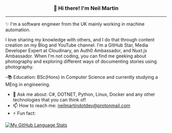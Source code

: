 
<h3 align="center">👋 Hi there! I'm Neil Martin</h3>
<p align="center">
</p>

---
✨ I'm a software engineer from the UK mainly working in machine automation.

I love sharing my knowledge with others, and I do that through content creation on my Blog and YouTube channel. I'm a GitHub Star, Media Developer Expert at Cloudinary, an Auth0 Ambassador, and Nuxt.js Ambassador. When I'm not coding, you can find me geeking about photography and exploring different ways of documenting stories using photography.


-:books: Education: BSc(Hons) in Computer Science and currently studying a MEng in engineering.
- 💬 Ask me about: C#, DOTNET, Python, Linux, Docker and any other technologies that you can think of!
- 📫 How to reach me: neilmartindotdev@protonmail.com
- ⚡ Fun fact: 

[![My GitHub Language Stats](https://github-readme-stats.vercel.app/api/top-langs/?username=neilmartindev&langs_count=5&theme=radical)]()

